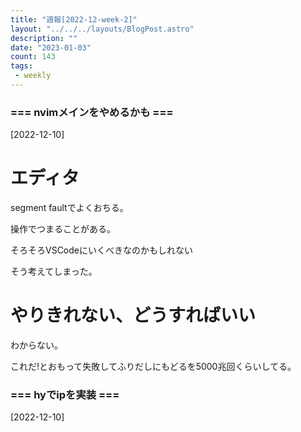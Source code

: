 ```yaml
---
title: "週報[2022-12-week-2]"
layout: "../../../layouts/BlogPost.astro"
description: ""
date: "2023-01-03"
count: 143
tags:
 - weekly
---
```





### === nvimメインをやめるかも ===

[2022-12-10]

# エディタ

segment faultでよくおちる。

操作でつまることがある。

そろそろVSCodeにいくべきなのかもしれない

そう考えてしまった。

# やりきれない、どうすればいい

わからない。

これだ!とおもって失敗してふりだしにもどるを5000兆回くらいしてる。


### === hyでipを実装 ===

[2022-12-10]
